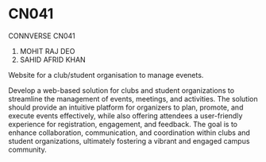 # CN041
CONNVERSE
CN041
1. MOHIT RAJ DEO 
2. SAHID AFRID KHAN 

Website for a club/student organisation to manage evenets.

Develop a web-based solution for clubs and student organizations to streamline the management of events, meetings, and activities. The solution should provide an intuitive platform for organizers to plan, promote, and execute events effectively, while also offering attendees a user-friendly experience for registration, engagement, and feedback. The goal is to enhance collaboration, communication, and coordination within clubs and student organizations, ultimately fostering a vibrant and engaged campus community.
